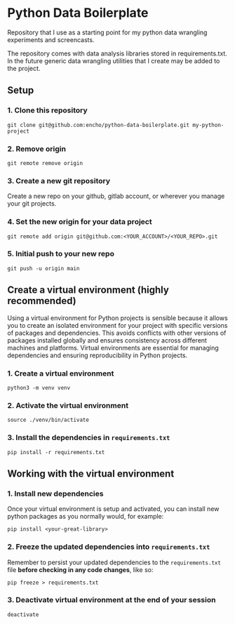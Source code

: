 # Python Data Boilerplate

Repository that I use as a starting point for my python data wrangling experiments and screencasts.

The repository comes with data analysis libraries stored in requirements.txt. In the future generic data wrangling utilities that I create may be added to the project.

## Setup

### 1. Clone this repository

```
git clone git@github.com:encho/python-data-boilerplate.git my-python-project
```

### 2. Remove origin

```
git remote remove origin
```

### 3. Create a new git repository

Create a new repo on your github, gitlab account, or wherever you manage your git projects.

### 4. Set the new origin for your data project

```
git remote add origin git@github.com:<YOUR_ACCOUNT>/<YOUR_REPO>.git
```

### 5. Initial push to your new repo

```
git push -u origin main
```

## Create a virtual environment (highly recommended)

Using a virtual environment for Python projects is sensible because it allows you to create an isolated environment for your project with specific versions of packages and dependencies. This avoids conflicts with other versions of packages installed globally and ensures consistency across different machines and platforms. Virtual environments are essential for managing dependencies and ensuring reproducibility in Python projects.

### 1. Create a virtual environment

```
python3 -m venv venv
```

### 2. Activate the virtual environment

```
source ./venv/bin/activate
```

### 3. Install the dependencies in `requirements.txt`

```
pip install -r requirements.txt
```

## Working with the virtual environment

### 1. Install new dependencies

Once your virtual environment is setup and activated, you can install new python packages as you normally would, for example:

```
pip install <your-great-library>
```

### 2. Freeze the updated dependencies into `requirements.txt`

Remember to persist your updated dependencies to the `requirements.txt` file **before checking in any code changes**, like so:

```
pip freeze > requirements.txt
```

### 3. Deactivate virtual environment at the end of your session

```
deactivate
```
